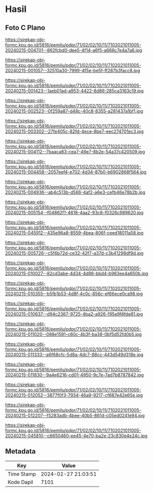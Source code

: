 # Hasil

## Foto C Plano

https://sirekap-obj-formc.kpu.go.id/5816/pemilu/pdpr/71/02/02/10/11/7102021011005-20240215-004701--862fcbd0-dee5-4f14-a6f5-a668c7e4a7a6.jpg

https://sirekap-obj-formc.kpu.go.id/5816/pemilu/pdpr/71/02/02/10/11/7102021011005-20240215-001057--32510a30-7999-4f5e-be5f-ff287b3facc8.jpg

https://sirekap-obj-formc.kpu.go.id/5816/pemilu/pdpr/71/02/02/10/11/7102021011005-20240215-001423--1aeb01ad-a953-4422-8d86-285ca3163c19.jpg

https://sirekap-obj-formc.kpu.go.id/5816/pemilu/pdpr/71/02/02/10/11/7102021011005-20240215-002523--0f259a87-d48c-40c8-8355-a281437a1bf1.jpg

https://sirekap-obj-formc.kpu.go.id/5816/pemilu/pdpr/71/02/02/10/11/7102021011005-20240215-003302--27fe405c-82fd-4ece-8be7-eec274701ec3.jpg

https://sirekap-obj-formc.kpu.go.id/5816/pemilu/pdpr/71/02/02/10/11/7102021011005-20240215-004112--7baaca83-cea7-46e7-8b2e-54a37c420509.jpg

https://sirekap-obj-formc.kpu.go.id/5816/pemilu/pdpr/71/02/02/10/11/7102021011005-20240215-004458--2057eef4-e702-4d34-87b0-b6902868f564.jpg

https://sirekap-obj-formc.kpu.go.id/5816/pemilu/pdpr/71/02/02/10/11/7102021011005-20240215-004936--ab4c513b-d566-4af2-a6e3-cefb46e78b2b.jpg

https://sirekap-obj-formc.kpu.go.id/5816/pemilu/pdpr/71/02/02/10/11/7102021011005-20240215-005154--f04862f1-4618-4aa2-93c8-f0326c989620.jpg

https://sirekap-obj-formc.kpu.go.id/5816/pemilu/pdpr/71/02/02/10/11/7102021011005-20240215-045912--435e96a8-8559-4bea-806f-ceed18011a58.jpg

https://sirekap-obj-formc.kpu.go.id/5816/pemilu/pdpr/71/02/02/10/11/7102021011005-20240215-005726--c5f6b72d-ce32-42f7-a37d-c3b41298df9d.jpg

https://sirekap-obj-formc.kpu.go.id/5816/pemilu/pdpr/71/02/02/10/11/7102021011005-20240215-010027--82cd3abe-4d34-4d86-bbd4-b963ee4a650b.jpg

https://sirekap-obj-formc.kpu.go.id/5816/pemilu/pdpr/71/02/02/10/11/7102021011005-20240215-010355--b5fb1b53-4d8f-4c0c-856c-ef66ece0ca98.jpg

https://sirekap-obj-formc.kpu.go.id/5816/pemilu/pdpr/71/02/02/10/11/7102021011005-20240215-010637--d94c2367-9725-4ba2-a926-f95e9f4fde81.jpg

https://sirekap-obj-formc.kpu.go.id/5816/pemilu/pdpr/71/02/02/10/11/7102021011005-20240215-011020--088e1591-c60c-4b3f-ba38-0bf5d52fd0b5.jpg

https://sirekap-obj-formc.kpu.go.id/5816/pemilu/pdpr/71/02/02/10/11/7102021011005-20240215-011333--a6f68cfc-5d8a-4dc7-88cc-443d549d318e.jpg

https://sirekap-obj-formc.kpu.go.id/5816/pemilu/pdpr/71/02/02/10/11/7102021011005-20240215-011830--9a4e6216-cd01-4950-9c7e-7ad7b8787842.jpg

https://sirekap-obj-formc.kpu.go.id/5816/pemilu/pdpr/71/02/02/10/11/7102021011005-20240215-012052--3877f0f3-7934-46a9-9217-cf687e42e65e.jpg

https://sirekap-obj-formc.kpu.go.id/5816/pemilu/pdpr/71/02/02/10/11/7102021011005-20240215-012207--f5283adb-4bee-40b5-861d-c05ed0241e94.jpg

https://sirekap-obj-formc.kpu.go.id/5816/pemilu/pdpr/71/02/02/10/11/7102021011005-20240215-045810--c6650460-ee45-4e70-ba2e-23c830e4e24c.jpg


## Metadata

| Key        | Value               |
| ---------- | ------------------- |
| Time Stamp | 2024-02-27 21:03:51 |
| Kode Dapil | 7101                |



